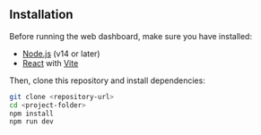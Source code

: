 ## Installation

Before running the web dashboard, make sure you have installed:

- [Node.js](https://nodejs.org/) (v14 or later)
- [React](https://reactjs.org/) with [Vite](https://vitejs.dev/)

Then, clone this repository and install dependencies:

```bash
git clone <repository-url>
cd <project-folder>
npm install
npm run dev
